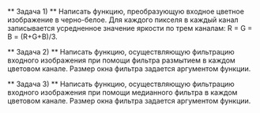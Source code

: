 ** Задача 1) ** Написать функцию, преобразующую входное цветное изображение в черно-белое. Для каждого пикселя в каждый канал записывается усредненное значение яркости по трем каналам: R = G = B = (R+G+B)/3.

** Задача 2) ** Написать функцию, осуществляющую фильтрацию входного изображения при помощи фильтра размытием в каждом цветовом канале. Размер окна фильтра задается аргументом функции.

** Задача 3) ** Написать функцию, осуществляющую фильтрацию входного изображения при помощи медианного фильтра в каждом цветовом канале. Размер окна фильтра задается аргументом функции.
